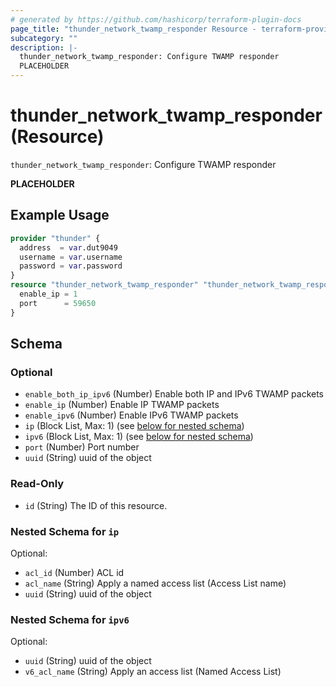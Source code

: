 ```yaml
---
# generated by https://github.com/hashicorp/terraform-plugin-docs
page_title: "thunder_network_twamp_responder Resource - terraform-provider-thunder"
subcategory: ""
description: |-
  thunder_network_twamp_responder: Configure TWAMP responder
  PLACEHOLDER
---
```


# thunder_network_twamp_responder (Resource)

`thunder_network_twamp_responder`: Configure TWAMP responder

__PLACEHOLDER__

## Example Usage

```terraform
provider "thunder" {
  address  = var.dut9049
  username = var.username
  password = var.password
}
resource "thunder_network_twamp_responder" "thunder_network_twamp_responder" {
  enable_ip = 1
  port      = 59650
}
```

<!-- schema generated by tfplugindocs -->
## Schema

### Optional

- `enable_both_ip_ipv6` (Number) Enable both IP and IPv6 TWAMP packets
- `enable_ip` (Number) Enable IP TWAMP packets
- `enable_ipv6` (Number) Enable IPv6 TWAMP packets
- `ip` (Block List, Max: 1) (see [below for nested schema](#nestedblock--ip))
- `ipv6` (Block List, Max: 1) (see [below for nested schema](#nestedblock--ipv6))
- `port` (Number) Port number
- `uuid` (String) uuid of the object

### Read-Only

- `id` (String) The ID of this resource.

<a id="nestedblock--ip"></a>
### Nested Schema for `ip`

Optional:

- `acl_id` (Number) ACL id
- `acl_name` (String) Apply a named access list (Access List name)
- `uuid` (String) uuid of the object


<a id="nestedblock--ipv6"></a>
### Nested Schema for `ipv6`

Optional:

- `uuid` (String) uuid of the object
- `v6_acl_name` (String) Apply an access list (Named Access List)


